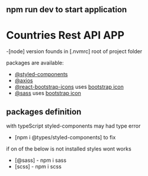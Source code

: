 ## npm run dev to start application

# Countries Rest API APP

-[node] version founds in [.nvmrc] root of project folder

packages are available:

-   [@styled-components](https://styled-components.com/)
-   [@axios](https://axios-http.com/)
-   [@react-bootstrap-icons](https://www.npmjs.com/package/react-bootstrap-icons) uses [bootstrap icon](https://icons.getbootstrap.com/)
-   [@sass](https://sass-lang.com/) uses [bootstrap icon](https://icons.getbootstrap.com/)

## packages definition

with typeScript styled-components may had type error

-   [npm i @types/styled-components] to fix

if on of the below is not installed styles wont works

-   [@sass] - npm i sass
-   [scss] - npm i scss
